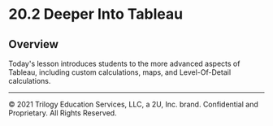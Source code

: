 # 20.2 Deeper Into Tableau

## Overview

Today's lesson introduces students to the more advanced aspects of Tableau, including custom calculations, maps, and Level-Of-Detail calculations.

- - -

© 2021 Trilogy Education Services, LLC, a 2U, Inc. brand. Confidential and Proprietary. All Rights Reserved.
